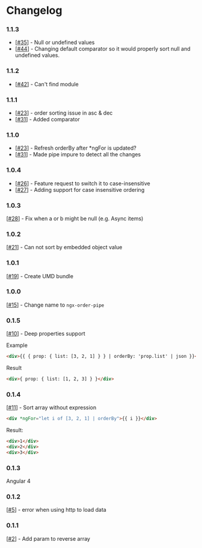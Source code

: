 # Changelog

### 1.1.3
* [[#35](https://github.com/VadimDez/ngx-order-pipe/issues/35)] - Null or undefined values
* [[#44](https://github.com/VadimDez/ngx-order-pipe/pull/44)] - Changing default comparator so it would properly sort null and undefined values.

### 1.1.2
* [[#42](https://github.com/VadimDez/ngx-order-pipe/issues/42)] - Can't find module

### 1.1.1
* [[#23](https://github.com/VadimDez/ngx-order-pipe/issues/34)] - order sorting issue in asc & dec
* [[#31](https://github.com/VadimDez/ngx-order-pipe/pull/36)] - Added comparator

### 1.1.0
* [[#23](https://github.com/VadimDez/ngx-order-pipe/issues/23)] - Refresh orderBy after *ngFor is updated?
* [[#31](https://github.com/VadimDez/ngx-order-pipe/pull/31)] - Made pipe impure to detect all the changes

### 1.0.4
* [[#26](https://github.com/VadimDez/ngx-order-pipe/issues/26)] - Feature request to switch it to case-insensitive
* [[#27](https://github.com/VadimDez/ngx-order-pipe/pull/27)] - Adding support for case insensitive ordering

### 1.0.3
[[#28](https://github.com/VadimDez/ngx-order-pipe/pull/28)] - Fix when a or b might be null (e.g. Async items)

### 1.0.2
[[#21](https://github.com/VadimDez/ngx-order-pipe/issues/21)] - Can not sort by embedded object value

### 1.0.1
[[#19](https://github.com/VadimDez/ngx-order-pipe/issues/19)] - Create UMD bundle

### 1.0.0
[[#15](https://github.com/VadimDez/ngx-order-pipe/issues/15)] - Change name to `ngx-order-pipe`

### 0.1.5
[[#10](https://github.com/VadimDez/ng2-order-pipe/issues/10)] - Deep properties support

Example

```html
<div>{{ { prop: { list: [3, 2, 1] } } | orderBy: 'prop.list' | json }}</div>
```
Result
```html
<div>{ prop: { list: [1, 2, 3] } }</div>
```

### 0.1.4
[[#11](https://github.com/VadimDez/ng2-order-pipe/issues/11)] - Sort array without expression
```html
<div *ngFor="let i of [3, 2, 1] | orderBy">{{ i }}</div>
```
Result:
```html
<div>1</div>
<div>2</div>
<div>3</div>
```

### 0.1.3
Angular 4

### 0.1.2
[[#5](https://github.com/VadimDez/ng2-order-pipe/issues/5)] - error when using http to load data

### 0.1.1

[[#2](https://github.com/VadimDez/ng2-order-pipe/issues/2)] - Add param to reverse array